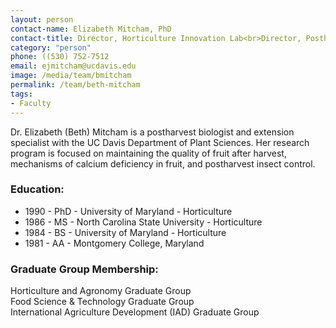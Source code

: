 ```yaml
---
layout: person
contact-name: Elizabeth Mitcham, PhD
contact-title: Director, Horticulture Innovation Lab<br>Director, Postharvest Technology Center<br>Cooperative Extension Specialist and Pomologist
category: "person"
phone: ((530) 752-7512
email: ejmitcham@ucdavis.edu
image: /media/team/bmitcham
permalink: /team/beth-mitcham
tags:
- Faculty
---
```



<p>Dr. Elizabeth (Beth) Mitcham is a postharvest biologist and extension specialist with the UC Davis Department of Plant Sciences. Her research program is focused on maintaining the quality of fruit after harvest, mechanisms of calcium deficiency in fruit, and postharvest insect control.</p>


<h3>Education:</h3>
<ul>
<li>1990 - PhD - University of Maryland - Horticulture</li>
<li>1986 - MS - North Carolina State University - Horticulture</li>
<li>1984 - BS - University of Maryland - Horticulture</li>
<li>1981 - AA - Montgomery College, Maryland</li>
</ul>
<h3>Graduate Group Membership:</h3>
<p>Horticulture and Agronomy Graduate Group<br>
Food Science & Technology Graduate Group<br>
International Agriculture Development (IAD) Graduate Group</p>